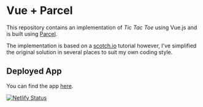 # Vue + Parcel

This repository contains an implementation of _Tic Tac Toe_ using Vue.js and is built using [Parcel](https://parceljs.org/).

The implementation is based on a [scotch.io](https://scotch.io/tutorials/building-a-tic-tac-toe-game-with-vue-2-part-1#toc-setup) tutorial however, I've simplified the original solution in several places to suit my own coding style.

## Deployed App

You can find the app [here](https://naughty-hermann-f239f1.netlify.com/).

[![Netlify Status](https://api.netlify.com/api/v1/badges/c58c439c-b55f-4633-afb5-33e88bd4adbf/deploy-status)](https://app.netlify.com/sites/naughty-hermann-f239f1/deploys)
